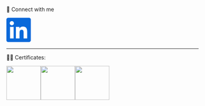 🔗 Connect with me

[![linkedin](./img/light/linkedin.svg#|width=90px&height=60px)](https://www.linkedin.com/in/arashhaghighat/) 

<hr />
👨‍💻 Certificates:

<img height="90" width="90" src="https://images.credly.com/size/680x680/images/8b8ed108-e77d-4396-ac59-2504583b9d54/cka_from_cncfsite__281_29.png"><img height="90" width="90" src="https://images.credly.com/images/cc8adc83-1dc6-4d57-8e20-22171247e052/blob"><img height="90" width="90" src="https://images.credly.com/size/680x680/images/9945dfcb-1cca-4529-85e6-db1be3782210/kubernetes-security-specialist-logo2.png">